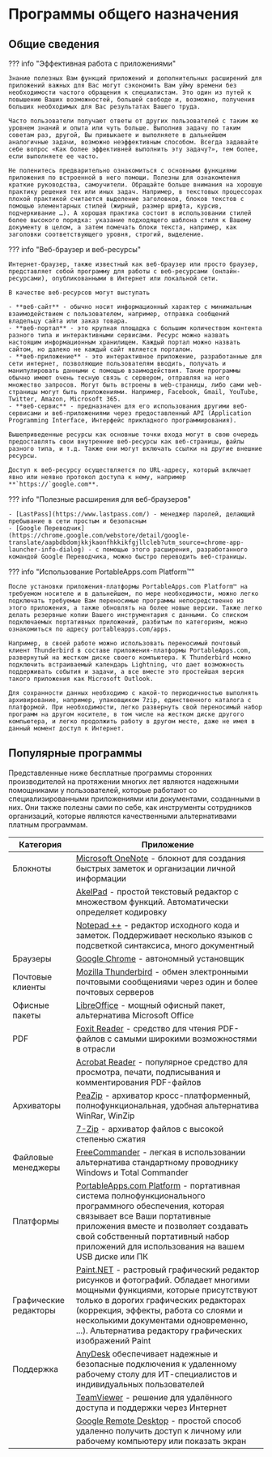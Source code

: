 # Программы общего назначения

## Общие сведения

??? info "Эффективная работа c приложениями"

    Знание полезных Вам функций приложений и дополнительных расширений для приложений важных для Вас могут сэкономить Вам уйму времени без необходимости частого обращения к специалистам. Это один из путей к повышению Ваших возможностей, большей свободе и, возможно, получения больших необходимых для Вас результатах Вашего труда.

    Часто пользователи получают ответы от других пользователей с таким же уровнем знаний и опыта или чуть больше. Выполнив задачу по таким советам раз, другой, Вы привыкаете и выполняете в дальнейшем аналогичные задачи, возможно неэффективным способом. Всегда задавайте себе вопрос «Как более эффективней выполнить эту задачу?», тем более, если выполняете ее часто.

    Не поленитесь предварительно ознакомиться с основными функциями приложения по встроенной в него помощи. Полезны для ознакомления краткие руководства, самоучители. Обращайте больше внимания на хорошую практику решения тех или иных задач. Например, в текстовых процессорах плохой практикой считается выделение заголовков, блоков текстов с помощью элементарных стилей (жирный, размер шрифта, курсив, подчеркивание …). А хорошая практика состоит в использовании стилей более высокого порядка: указание подходящего шаблона стиля к Вашему документу в целом, а затем помечать блоки текста, например, как заголовки соответствующего уровня, строгий, выделение.

??? info "Веб-браузер и веб-ресурсы"

    Интернет-браузер, также известный как веб-браузер или просто браузер, представляет собой программу для работы с веб-ресурсами (онлайн-ресурсами), опубликованными в Интернет или локальной сети.

    В качестве веб-ресурсов могут выступать

    - **веб-сайт** - обычно носит информационный характер с минимальным взаимодействием с пользователем, например, отправка сообщений владельцу сайта или заказ товара.
    - **веб-портал** - это крупная площадка с большим количеством контента разного типа и интерактивными сервисами. Ресурс можно назвать настоящим информационным хранилищем. Каждый портал можно назвать сайтом, но далеко не каждый сайт является порталом.
    - **веб-приложение** - это интерактивное приложение, разработанные для сети интернет, позволяющие пользователям вводить, получать и манипулировать данными с помощью взаимодействия. Такие программы обычно имеют очень тесную связь с сервером, отправляя на него множество запросов. Могут быть встроены в web-страницы, либо сами web-страницы могут быть приложениями. Например, Facebook, Gmail, YouTube, Twitter, Amazon, Microsoft 365.
    - **веб-сервис** - предназначен для его использования другими веб-сервисами и веб-приложениями через предоставленный API (Application Programming Interface, Интерфейс прикладного программирования).

    Вышеприведенные ресурсы как основные точки входа могут в свою очередь предоставлять свои внутренние веб-ресурсы как веб-страницы, файлы разного типа, и т.д. Также они могут включать ссылки на другие внешние ресурсы.

    Доступ к веб-ресурсу осуществляется по URL-адресу, который включает явно или неявно протокол доступа к нему, например **`https://`google.com**.

??? info "Полезные расширения для веб-браузеров"

    - [LastPass](https://www.lastpass.com/) - менеджер паролей, делающий пребывание в сети простым и безопасным
    - [Google Переводчик](https://chrome.google.com/webstore/detail/google-translate/aapbdbdomjkkjkaonfhkkikfgjllcleb?utm_source=chrome-app-launcher-info-dialog) - c помощью этого расширения, разработанного командой Google Переводчика, можно быстро переводить веб-страницы.

??? info "Использование PortableApps.com Platform™"

    После установки приложения-платформы PortableApps.com Platform™ на требуемом носителе и в дальнейшем, по мере необходимости, можно легко подключать требуемые Вам переносимые программы непосредственно из этого приложения, а также обновлять на более новые версии. Также легко делать резервные копии Вашего инструментария с данными. Со списком подключаемых портативных приложений, разбитым по категориям, можно ознакомиться по адресу portableapps.com/apps.

    Например, в своей работе можно использовать переносимый почтовый клиент Thunderbird в составе приложения-платформы PortableApps.com, развернутый на жестком диске своего компьютера. К Thunderbird можно подключить встраиваемый календарь Lightning, что дает возможность поддерживать события и задачи, а все вместе это простейшая версия такого приложения как Microsoft Outlook.

    Для сохранности данных необходимо с какой-то периодичностью выполнять архивирование, например, упаковщиком 7zip, единственного каталога с платформой. При необходимости, легко развернуть свой переносимый набор программ на другом носителе, в том числе на жестком диске другого компьютера, и легко продолжить работу в другом месте, даже не имея в данный момент доступ к Интернет.

## Популярные программы

Представленные ниже бесплатные программы сторонних производителей на протяжении многих лет являются надежными помощниками у пользователей, которые работают со специализированными приложениями или документами, созданными в них. Они также полезны сами по себе, как инструменты сотрудников организаций, которые являются качественными альтернативами платным программам.

| Категория             | Приложение                                                                                                                                                                                                                                                                                                                               |
| --------------------- | ---------------------------------------------------------------------------------------------------------------------------------------------------------------------------------------------------------------------------------------------------------------------------------------------------------------------------------------- |
| Блокноты              | [Microsoft OneNote](https://www.onenote.com/) - блокнот для создания быстрых заметок и организации личной информации                                                                                                                                                                                                                     |
|                       | [AkelPad](https://sourceforge.net/projects/akelpad/) - простой текстовый редактор с множеством функций. Автоматически определяет кодировку                                                                                                                                                                                               |
|                       | [Notepad ++](https://notepad-plus-plus.org/) - редактор исходного кода и заметок. Поддерживает несколько языков с подсветкой синтаксиса, много документный                                                                                                                                                                               |
| Браузеры              | [Google Chrome](https://chromeenterprise.google/intl/ru_ru/browser/download/) - автономный установщик                                                                                                                                                                                                                                    |
| Почтовые клиенты      | [Mozilla Thunderbird](https://www.mozilla.org/uk/firefox/all/) - обмен электронными почтовыми сообщениями через один и более почтовых серверов                                                                                                                                                                                           |
| Офисные пакеты        | [LibreOffice](https://www.libreoffice.org/download/download/?lang=uk) - мощный офисный пакет, альтернатива Microsoft Оffice                                                                                                                                                                                                              |
| PDF                   | [Foxit Reader](https://www.foxitsoftware.com/ru/pdf-reader/) - средство для чтения PDF-файлов с самыми широкими возможностями в отрасли                                                                                                                                                                                                  |
|                       | [Acrobat Reader](https://get.adobe.com/ua/reader/) - популярное средство для просмотра, печати, подписывания и комментирования PDF-файлов                                                                                                                                                                                                |
| Архиваторы            | [PeaZip](https://peazip.github.io/) - архиватор кросс-платформенный, полнофункциональная, удобная альтернатива WinRar, WinZip                                                                                                                                                                                                            |
|                       | [7-Zip](https://7-zip.org.ua) - архиватор файлов с высокой степенью сжатия                                                                                                                                                                                                                                                               |
| Файловые менеджеры    | [FreeCommander](https://freecommander.com/) - легкая в использовании альтернатива стандартному проводнику Windows и Total Commander                                                                                                                                                                                                      |
| Платформы             | [PortableApps.com Platform](https://portableapps.com/) - портативная система полнофункционального программного обеспечения, которая связывает все Ваши портативные приложения вместе и позволяет создавать свой ​​собственный портативный набор приложений для использования на вашем USB диске или ПК                                   |
| Графические редакторы | [Paint.NET](https://www.getpaint.net/) - растровый графический редактор рисунков и фотографий. Обладает многими мощными функциями, которые присутствуют только в дорогих графических редакторах (коррекция, эффекты, работа со слоями и несколькими документами одновременно, ...). Альтернатива редактору графических изображений Paint |
| Поддержка             | [AnyDesk](https://anydesk.com/) обеспечивает надежные и безопасные подключения к удаленному рабочему столу для ИТ-специалистов и индивидуальных пользователей                                                                                                                                                                            |
|                       | [TeamViewer](https://www.teamviewer.com/ru/) - решение для удалённого доступа и поддержки через Интернет                                                                                                                                                                                                                                 |
|                       | [Google Remote Desktop](https://remotedesktop.google.com/) - простой способ удаленно получить доступ к личному или рабочему компьютеру или показать экран                                                                                                                                                                                |
